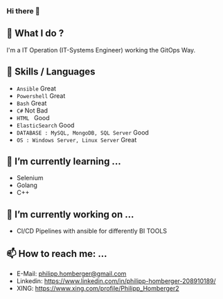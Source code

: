 ### Hi there 👋

<!--
**philipphomberger/philipphomberger** is a ✨ _special_ ✨ repository because its `README.md` (this file) appears on your GitHub profile.

Here are some ideas to get you started:

- 🔭 I’m currently working on ...
- 🌱 I’m currently learning ...
- 👯 I’m looking to collaborate on ...
- 🤔 I’m looking for help with ...
- 💬 Ask me about ...
- 📫 How to reach me: ...
- 😄 Pronouns: ...
- ⚡ Fun fact: ...
-->
## 🔭 What I do ? 
I'm a IT Operation (IT-Systems Engineer) working the GitOps Way.

## 👯 Skills / Languages
- `Ansible` Great
- `Powershell` Great
- `Bash` Great
- `C#` Not Bad
- `HTML ` Good
- `ElasticSearch` Good
- `DATABASE : MySQL, MongoDB, SQL Server` Good
- `OS : Windows Server, Linux Server` Great

## 🌱 I’m currently learning ...
- Selenium 
- Golang
- C++

## 🔭 I’m currently working on ...
- CI/CD Pipelines with ansible for differently BI TOOLS

## 📫 How to reach me: ...
- E-Mail: philipp.homberger@gmail.com
- Linkedin: https://www.linkedin.com/in/philipp-homberger-208910189/
- XING: https://www.xing.com/profile/Philipp_Homberger2
